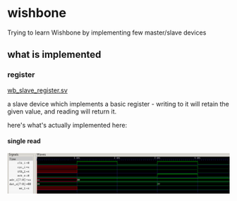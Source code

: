 # wishbone
Trying to learn Wishbone by implementing few master/slave devices

## what is implemented

### register

[wb_slave_register.sv](wb_slave_register.sv)

a slave device which implements a basic register - writing to it will retain the given value, and reading will return it.

here's what's actually implemented here:

#### single read

![single read](one_single_read.png)
